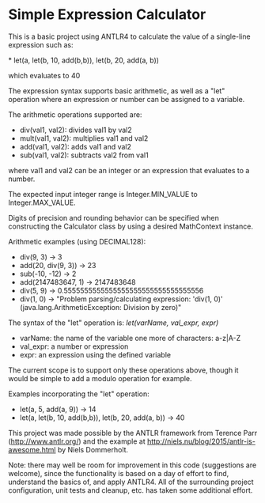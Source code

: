 # Simple Expression Calculator

<p>
This is a basic project using ANTLR4 to calculate the value of a single-line expression such as:
</p>
<p>
 * let(a, let(b, 10, add(b,b)), let(b, 20, add(a, b)) 
</p>
<p>
which evaluates to 40
</p>

The expression syntax supports basic arithmetic, as well as a "let" operation where an expression or number can 
be assigned to a variable.
 
The arithmetic operations supported are:
* div(val1, val2): divides val1 by val2
* mult(val1, val2): multiplies val1 and val2
* add(val1, val2): adds val1 and val2
* sub(val1, val2): subtracts val2 from val1

where val1 and val2 can be an integer or an expression that evaluates to a number.
 
The expected input integer range is Integer.MIN_VALUE to Integer.MAX_VALUE.
 
Digits of precision and rounding behavior can be specified when constructing 
the Calculator class by using a desired MathContext instance.
 
Arithmetic examples (using DECIMAL128): 
  * div(9, 3) -&gt; 3
  * add(20, div(9, 3)) -&gt; 23
  * sub(-10, -12) -&gt; 2
  * add(2147483647, 1) -&gt; 2147483648
  * div(5, 9) -&gt; 0.5555555555555555555555555555555556
  * div(1, 0) -&gt; "Problem parsing/calculating expression: 'div(1, 0)' (java.lang.ArithmeticException: Division by zero)"
    
The syntax of the "let" operation is: _let(varName, val_expr, expr)_
  * varName: the name of the variable one more of characters: a-z|A-Z
  * val_expr: a number or expression
  * expr: an expression using the defined variable

The current scope is to support only these operations above, 
though it would be simple to add a modulo operation for example.

Examples incorporating the "let" operation:
 * let(a, 5, add(a, 9)) -&gt; 14
 * let(a, let(b, 10, add(b,b)), let(b, 20, add(a, b)) -&gt; 40
 
This project was made possible by the ANTLR framework from Terence Parr (http://www.antlr.org/) and the example at
http://niels.nu/blog/2015/antlr-is-awesome.html by Niels Dommerholt.

Note: there may well be room for improvement in this code (suggestions are welcome), since the functionality 
is based on a day of effort to find, understand the basics of, and apply ANTLR4.
All of the surrounding project configuration, unit tests and cleanup, etc. has taken some additional effort.
